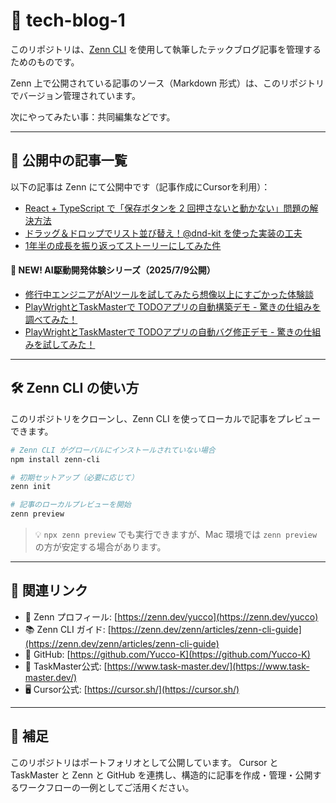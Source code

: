 # 📝 tech-blog-1

このリポジトリは、[Zenn CLI](https://zenn.dev/zenn/articles/zenn-cli-guide) を使用して執筆したテックブログ記事を管理するためのものです。

Zenn 上で公開されている記事のソース（Markdown 形式）は、このリポジトリでバージョン管理されています。

次にやってみたい事：共同編集などです。

---

## 📘 公開中の記事一覧

以下の記事は Zenn にて公開中です（記事作成にCursorを利用）：

- [React + TypeScript で「保存ボタンを 2 回押さないと動かない」問題の解決方法](https://zenn.dev/yucco/articles/e25cdcd6e839b6)
- [ドラッグ＆ドロップでリスト並び替え！@dnd-kit を使った実装の工夫](https://zenn.dev/yucco/articles/26463c7e00b2f6)
- [1年半の成長を振り返ってストーリーにしてみた件](https://zenn.dev/yucco/articles/2025-06-25-growth-story)

#### 🤖 NEW! AI駆動開発体験シリーズ（2025/7/9公開）

- [修行中エンジニアがAIツールを試してみたら想像以上にすごかった体験談](https://zenn.dev/yucco/articles/ai-development-automation-story)
- [PlayWrightとTaskMasterで TODOアプリの自動構築デモ - 驚きの仕組みを調べてみた！](https://zenn.dev/yucco/articles/article-1-auto-build-demo)
- [PlayWrightとTaskMasterで TODOアプリの自動バグ修正デモ - 驚きの仕組みを試してみた！](https://zenn.dev/yucco/articles/article-2-bug-fix-demo)

---

## 🛠 Zenn CLI の使い方

このリポジトリをクローンし、Zenn CLI を使ってローカルで記事をプレビューできます。

```bash
# Zenn CLI がグローバルにインストールされていない場合
npm install zenn-cli

# 初期セットアップ（必要に応じて）
zenn init

# 記事のローカルプレビューを開始
zenn preview
```

> 💡 `npx zenn preview` でも実行できますが、Mac 環境では `zenn preview` の方が安定する場合があります。

---

## 🔗 関連リンク

- 📘 Zenn プロフィール: [https://zenn.dev/yucco](https://zenn.dev/yucco)
- 📚 Zenn CLI ガイド: [https://zenn.dev/zenn/articles/zenn-cli-guide](https://zenn.dev/zenn/articles/zenn-cli-guide)
- 🐙 GitHub: [https://github.com/Yucco-K](https://github.com/Yucco-K)
- 🤖 TaskMaster公式: [https://www.task-master.dev/](https://www.task-master.dev/)
- 🖥️ Cursor公式: [https://cursor.sh/](https://cursor.sh/)

---

## 📝 補足

このリポジトリはポートフォリオとして公開しています。
Cursor と TaskMaster と Zenn と GitHub を連携し、構造的に記事を作成・管理・公開するワークフローの一例としてご活用ください。
